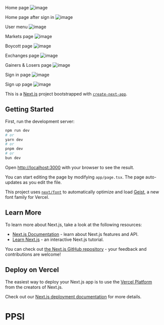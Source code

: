 Home page
![image](https://github.com/user-attachments/assets/503eeef6-a0d9-4e87-be91-2db389e613a8)

Home page after sign in
![image](https://github.com/user-attachments/assets/c6b87984-240a-431a-bed1-e83b9fba9358)

User menu
![image](https://github.com/user-attachments/assets/9db096e5-9808-425a-a516-a158bb9b02c1)

Markets page
![image](https://github.com/user-attachments/assets/108ab443-b5f3-4782-a40a-cd6bec1d8660)

Boycott page
![image](https://github.com/user-attachments/assets/b1ffda14-6110-4d74-841f-025249f4546e)

Exchanges page
![image](https://github.com/user-attachments/assets/f0d6259d-a30a-4288-bb79-77a28467dba2)

Gainers & Losers page
![image](https://github.com/user-attachments/assets/41268bb7-acb8-44d9-aced-507fa1abe69c)

Sign in page
![image](https://github.com/user-attachments/assets/0e555f70-66cd-4e8c-8cb2-2bb1733d9fa7)

Sign up page
![image](https://github.com/user-attachments/assets/125a0b38-6e39-4a85-93ea-700cfeb38584)




This is a [Next.js](https://nextjs.org) project bootstrapped with [`create-next-app`](https://nextjs.org/docs/app/api-reference/cli/create-next-app).

## Getting Started

First, run the development server:

```bash
npm run dev
# or
yarn dev
# or
pnpm dev
# or
bun dev
```

Open [http://localhost:3000](http://localhost:3000) with your browser to see the result.

You can start editing the page by modifying `app/page.tsx`. The page auto-updates as you edit the file.

This project uses [`next/font`](https://nextjs.org/docs/app/building-your-application/optimizing/fonts) to automatically optimize and load [Geist](https://vercel.com/font), a new font family for Vercel.

## Learn More

To learn more about Next.js, take a look at the following resources:

- [Next.js Documentation](https://nextjs.org/docs) - learn about Next.js features and API.
- [Learn Next.js](https://nextjs.org/learn) - an interactive Next.js tutorial.

You can check out [the Next.js GitHub repository](https://github.com/vercel/next.js) - your feedback and contributions are welcome!

## Deploy on Vercel

The easiest way to deploy your Next.js app is to use the [Vercel Platform](https://vercel.com/new?utm_medium=default-template&filter=next.js&utm_source=create-next-app&utm_campaign=create-next-app-readme) from the creators of Next.js.

Check out our [Next.js deployment documentation](https://nextjs.org/docs/app/building-your-application/deploying) for more details.
# PPSI
